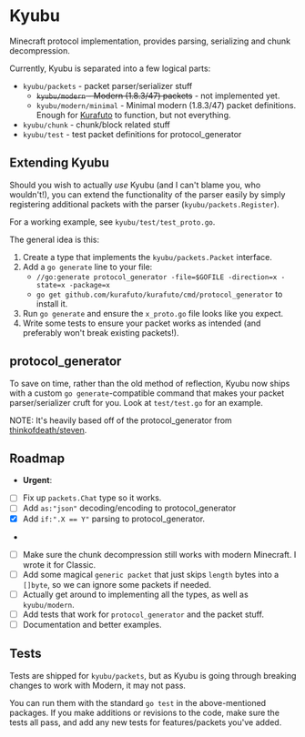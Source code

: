 Kyubu
=====

Minecraft protocol implementation, provides parsing, serializing and chunk
decompression.

Currently, Kyubu is separated into a few logical parts:

* `kyubu/packets` - packet parser/serializer stuff
	* ~~`kyubu/modern` - Modern (1.8.3/47) packets~~ - not implemented yet.
	* `kyubu/modern/minimal` - Minimal modern (1.8.3/47) packet definitions.
		Enough for [Kurafuto](https://github.com/kurafuto/kurafuto) to function, but not everything.
* `kyubu/chunk` - chunk/block related stuff
* `kyubu/test` - test packet definitions for protocol_generator

## Extending Kyubu

Should you wish to actually _use_ Kyubu (and I can't blame you, who wouldn't!),
you can extend the functionality of the parser easily by simply registering
additional packets with the parser (`kyubu/packets.Register`).

For a working example, see `kyubu/test/test_proto.go`.

The general idea is this:

1. Create a type that implements the `kyubu/packets.Packet` interface.
2. Add a `go generate` line to your file:
	* `//go:generate protocol_generator -file=$GOFILE -direction=x -state=x -package=x`
	* `go get github.com/kurafuto/kurafuto/cmd/protocol_generator` to install it.
3. Run `go generate` and ensure the `x_proto.go` file looks like you expect.
4. Write some tests to ensure your packet works as intended (and preferably won't
	break existing packets!).

## protocol_generator

To save on time, rather than the old method of reflection, Kyubu now ships with
a custom `go generate`-compatible command that makes your packet parser/serializer
cruft for you. Look at `test/test.go` for an example.

NOTE: It's heavily based off of the protocol_generator from
[thinkofdeath/steven](https://github.com/thinkofdeath/steven).

## Roadmap

* __Urgent__:
* [ ] Fix up `packets.Chat` type so it works.
* [ ] Add `as:"json"` decoding/encoding to protocol_generator
* [x] Add `if:".X == Y"` parsing to protocol_generator.
*
* [ ] Make sure the chunk decompression still works with modern Minecraft. I wrote
	it for Classic.
* [ ] Add some magical `generic packet` that just skips `length` bytes into a
	`[]byte`, so we can ignore some packets if needed.
* [ ] Actually get around to implementing all the types, as well as `kyubu/modern`.
* [ ] Add tests that work for `protocol_generator` and the packet stuff.
* [ ] Documentation and better examples.

## Tests

Tests are shipped for `kyubu/packets`, but as Kyubu is going through breaking
changes to work with Modern, it may not pass.

You can run them with the standard `go test` in the above-mentioned packages.
If you make additions or revisions to the code, make sure the tests all pass, and
add any new tests for features/packets you've added.
